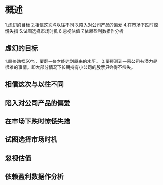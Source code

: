 # 概述
1.虚幻的目标
2.相信这次与以往不同
3.陷入对公司产品的偏爱
4.在市场下跌时惊慌失措
5.试图选择市场时机
6.忽视估值
7.依赖盈利数据作分析

## 虚幻的目标
1.股价跌幅50%，要翻一倍才能达到原来的水平。
2.要预测到一家公司有潜力是很难的事情。即大部分情况下长期持有小公司的股票只会得不偿失。

## 相信这次与以往不同

## 陷入对公司产品的偏爱
## 在市场下跌时惊慌失措
## 试图选择市场时机

## 忽视估值
## 依赖盈利数据作分析

